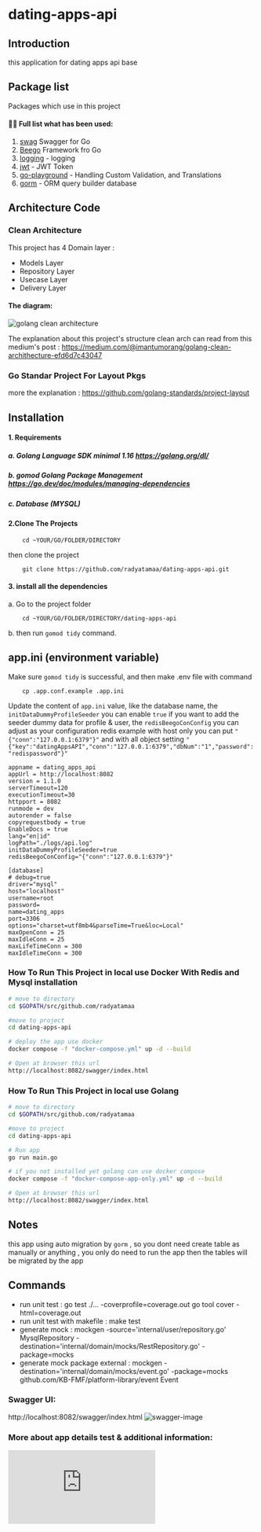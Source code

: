 # dating-apps-api

## Introduction
this application for dating apps api base
## Package list

Packages which use in this project

#### 👨‍💻 Full list what has been used:
1. [swag](https://github.com/swaggo/swag) Swagger for Go<br/>
2. [Beego](https://github.com/beego/beego) Framework fro Go<br/>
3. [logging](go.uber.org/zap) - logging
4. [jwt](https://github.com/golang-jwt/jwt) - JWT Token
5. [go-playground](https://github.com/go-playground) - Handling Custom Validation, and Translations
6. [gorm](https://gorm.io/) - ORM query builder database 

## Architecture Code
### Clean Architecture
This project has  4 Domain layer :

 * Models Layer
 * Repository Layer
 * Usecase Layer  
 * Delivery Layer

#### The diagram:

![golang clean architecture](https://github.com/bxcodec/go-clean-arch/raw/master/clean-arch.png)

The explanation about this project's structure clean arch can read from this medium's post : https://medium.com/@imantumorang/golang-clean-archithecture-efd6d7c43047

### Go Standar Project For Layout Pkgs
more the explanation : https://github.com/golang-standards/project-layout

## Installation
#### 1. Requirements

##### a. Golang Language SDK minimal 1.16 https://golang.org/dl/
##### b. gomod Golang Package Management https://go.dev/doc/modules/managing-dependencies
##### c. Database (MYSQL)

#### 2.Clone The Projects
```$xslt
    cd ~YOUR/GO/FOLDER/DIRECTORY
``` 
then clone the project
```$xslt
    git clone https://github.com/radyatamaa/dating-apps-api.git
```

#### 3. install all the dependencies
a. Go to the project folder
```$xslt
    cd ~YOUR/GO/FOLDER/DIRECTORY/dating-apps-api
```
b. then run `gomod tidy` command.

## app.ini (environment variable)
Make sure `gomod tidy` is successful, and then make .env file with command
```$xslt
    cp .app.conf.example .app.ini
```

Update the content of `app.ini` value, like the database name, the `initDataDummyProfileSeeder` you can enable `true` if you want to add the seeder dummy data for profile & user, 
the `redisBeegoConConfig` you can adjust as your configuration redis example with host only you can put `"{"conn":"127.0.0.1:6379"}"` and with all object setting 
`"{"key":"datingAppsAPI","conn":"127.0.0.1:6379","dbNum":"1","password":"redispassword"}"`
```$xslt
appname = dating_apps_api
appUrl = http://localhost:8082
version = 1.1.0
serverTimeout=120
executionTimeout=30
httpport = 8082
runmode = dev
autorender = false
copyrequestbody = true
EnableDocs = true
lang="en|id"
logPath="./logs/api.log"
initDataDummyProfileSeeder=true
redisBeegoConConfig="{"conn":"127.0.0.1:6379"}"

[database]
# debug=true
driver="mysql"
host="localhost"
username=root
password=
name=dating_apps
port=3306
options="charset=utf8mb4&parseTime=True&loc=Local"
maxOpenConn = 25
maxIdleConn = 25
maxLifeTimeConn = 300
maxIdleTimeConn = 300

```

### How To Run This Project in local use Docker With Redis and Mysql installation

```bash
# move to directory
cd $GOPATH/src/github.com/radyatamaa

#move to project
cd dating-apps-api

# deploy the app use docker
docker compose -f "docker-compose.yml" up -d --build

# Open at browser this url
http://localhost:8082/swagger/index.html
```

### How To Run This Project in local use Golang

```bash
# move to directory
cd $GOPATH/src/github.com/radyatamaa

#move to project
cd dating-apps-api

# Run app 
go run main.go

# if you not installed yet golang can use docker compose 
docker compose -f "docker-compose-app-only.yml" up -d --build

# Open at browser this url
http://localhost:8082/swagger/index.html
```

## Notes
this app using auto migration by `gorm` , so you dont need create table as manually or anything , you only do need to run the app then the tables will be migrated by the app

## Commands
- run unit test : go test ./... -coverprofile=coverage.out
	go tool cover -html=coverage.out
- run unit test with makefile : make test
- generate mock : mockgen -source='internal/user/repository.go' MysqlRepository -destination='internal/domain/mocks/RestRepository.go' -package=mocks
- generate mock package external : mockgen -destination='internal/domain/mocks/event.go' -package=mocks github.com/KB-FMF/platform-library/event Event

### Swagger UI:
http://localhost:8082/swagger/index.html
![swagger-image](https://github.com/radyatamaa/dating-apps-api/swagger-image.png)

### More about app details test & additional information:
![documentation](https://github.com/radyatamaa/dating-apps-api/document-app.pdf)